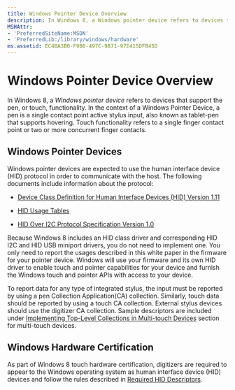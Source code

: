 ```yaml
---
title: Windows Pointer Device Overview
description: In Windows 8, a Windows pointer device refers to devices that support the pen, or touch, functionality.
MSHAttr:
- 'PreferredSiteName:MSDN'
- 'PreferredLib:/library/windows/hardware'
ms.assetid: EC4BA3B0-F9B0-497C-9B71-97E415DFB45D
---
```


# Windows Pointer Device Overview


In Windows 8, a *Windows pointer device* refers to devices that support the pen, or touch, functionality. In the context of a Windows Pointer Device, a pen is a single contact point active stylus input, also known as tablet-pen that supports hovering. Touch functionality refers to a single finger contact point or two or more concurrent finger contacts.

## Windows Pointer Devices


Windows pointer devices are expected to use the human interface device (HID) protocol in order to communicate with the host. The following documents include information about the protocol:

-   [Device Class Definition for Human Interface Devices (HID) Version 1.11](http://www.usb.org/developers/hidpage/HID1_11.pdf)

-   [HID Usage Tables](http://www.usb.org/developers/hidpage/Hut1_12v2.pdf)

-   [HID Over I2C Protocol Specification Version 1.0](http://msdn.microsoft.com/library/windows/hardware/hh852380)

Because Windows 8 includes an HID class driver and corresponding HID I2C and HID USB miniport drivers, you do not need to implement one. You only need to report the usages described in this white paper in the firmware for your pointer device. Windows will use your firmware and its own HID driver to enable touch and pointer capabilities for your device and furnish the Windows touch and pointer APIs with access to your device.

To report data for any type of integrated stylus, the input must be reported by using a pen Collection Application(CA) collection. Similarly, touch data should be reported by using a touch CA collection. External stylus devices should use the digitizer CA collection. Sample descriptors are included under [Implementing Top-Level Collections in Multi-touch Devices](implementing-top-level-collections-in-multitouch-devices.md) section for multi-touch devices.

## Windows Hardware Certification


As part of Windows 8 touch hardware certification, digitizers are required to appear to the Windows operating system as human interface device (HID) devices and follow the rules described in [Required HID Descriptors](required-descriptors.md#required-hid-descriptors).

 

 






